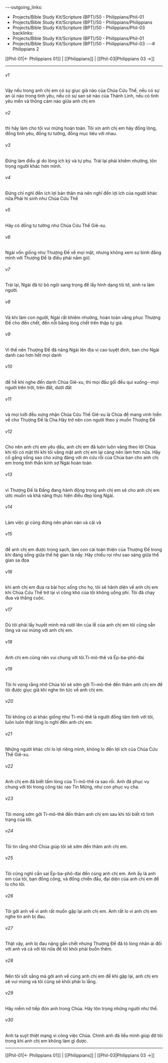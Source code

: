 ---outgoing_links:
  - Projects/Bible Study Kit/Scripture (BPT)/50 - Philippians/Phil-01
  - Projects/Bible Study Kit/Scripture (BPT)/50 - Philippians/Philippians
  - Projects/Bible Study Kit/Scripture (BPT)/50 - Philippians/Phil-03
backlinks:
  - Projects/Bible Study Kit/Scripture (BPT)/50 - Philippians/Phil-01
  - Projects/Bible Study Kit/Scripture (BPT)/50 - Philippians/Phil-03
---# Philippians 2

[[Phil-01|← Philippians 01]] | [[Philippians]] | [[Phil-03|Philippians 03 →]]
***



###### v1 
Vậy nếu trong anh chị em có sự giục giã nào của Chúa Cứu Thế, nếu có sự an ủi nào trong tình yêu, nếu có sự san sẻ nào của Thánh Linh, nếu có tình yêu mến và thông cảm nào giữa anh chị em 

###### v2 
thì hãy làm cho tôi vui mừng hoàn toàn. Tôi xin anh chị em hãy đồng lòng, đồng tình yêu, đồng tư tưởng, đồng mục tiêu với nhau. 

###### v3 
Đừng làm điều gì do lòng ích kỷ và tự phụ. Trái lại phải khiêm nhường, tôn trọng người khác hơn mình. 

###### v4 
Đừng chỉ nghĩ đến ích lợi bản thân mà nên nghĩ đến lợi ích của người khác nữa.Phải hi sinh như Chúa Cứu Thế 

###### v5 
Hãy có đồng tư tưởng như Chúa Cứu Thế Giê-xu. 

###### v6 
Ngài vốn giống như Thượng Đế về mọi mặt, nhưng không xem sự bình đẳng mình với Thượng Đế là điều phải nắm giữ. 

###### v7 
Trái lại, Ngài đã từ bỏ ngôi sang trọng để lấy hình dạng tôi tớ, sinh ra làm người. 

###### v8 
Và khi làm con người, Ngài rất khiêm nhường, hoàn toàn vâng phục Thượng Đế cho đến chết, đến nỗi bằng lòng chết trên thập tự giá. 

###### v9 
Vì thế nên Thượng Đế đã nâng Ngài lên địa vị cao tuyệt đỉnh, ban cho Ngài danh cao hơn hết mọi danh 

###### v10 
để hễ khi nghe đến danh Chúa Giê-xu, thì mọi đầu gối đều quì xuống--mọi người trên trời, trên đất, dưới đất 

###### v11 
và mọi lưỡi đều xưng nhận Chúa Cứu Thế Giê-xu là Chúa để mang vinh hiển về cho Thượng Đế là Cha.Hãy trở nên con người theo ý muốn Thượng Đế 

###### v12 
Cho nên anh chị em yêu dấu, anh chị em đã luôn luôn vâng theo lời Chúa khi tôi có mặt thì khi tôi vắng mặt anh chị em lại càng nên làm hơn nữa. Hãy cố gắng sống sao cho xứng đáng với ơn cứu rỗi của Chúa ban cho anh chị em trong tinh thần kính sợ Ngài hoàn toàn 

###### v13 
vì Thượng Đế là Đấng đang hành động trong anh chị em sẽ cho anh chị em ước muốn và khả năng thực hiện điều đẹp lòng Ngài. 

###### v14 
Làm việc gì cũng đừng nên phàn nàn và cãi vã 

###### v15 
để anh chị em được trong sạch, làm con cái toàn thiện của Thượng Đế trong khi đang sống giữa thế hệ gian tà nầy. Hãy chiếu rọi như sao sáng giữa thế gian sa đọa 

###### v16 
khi anh chị em đưa ra bài học sống cho họ, tôi sẽ hãnh diện về anh chị em khi Chúa Cứu Thế trở lại vì công khó của tôi không uổng phí. Tôi đã chạy đua và thắng cuộc. 

###### v17 
Dù tôi phải lấy huyết mình mà rưới lên của lễ của anh chị em tôi cũng sẵn lòng và vui mừng với anh chị em. 

###### v18 
Anh chị em cũng nên vui chung với tôi.Ti-mô-thê và Ép-ba-phô-đai 

###### v19 
Tôi hi vọng rằng nhờ Chúa tôi sẽ sớm gởi Ti-mô-thê đến thăm anh chị em để tôi được giục giã khi nghe tin tức về anh chị em. 

###### v20 
Tôi không có ai khác giống như Ti-mô-thê là người đồng tâm tình với tôi, luôn luôn thật lòng lo nghĩ đến anh chị em. 

###### v21 
Những người khác chỉ lo lợi riêng mình, không lo đến lợi ích của Chúa Cứu Thế Giê-xu. 

###### v22 
Anh chị em đã biết tấm lòng của Ti-mô-thê ra sao rồi. Anh đã phục vụ chung với tôi trong công tác rao Tin Mừng, như con phục vụ cha. 

###### v23 
Tôi mong sớm gởi Ti-mô-thê đến thăm anh chị em sau khi tôi biết rõ tình trạng của tôi. 

###### v24 
Tôi tin rằng nhờ Chúa giúp tôi sẽ sớm đến thăm anh chị em. 

###### v25 
Tôi cũng nghĩ cần sai Ép-ba-phô-đai đến cùng anh chị em. Anh ấy là anh em của tôi, bạn đồng công, và đồng chiến đấu, đại diện của anh chị em để lo cho tôi. 

###### v26 
Tôi gởi anh về vì anh rất muốn gặp lại anh chị em. Anh rất lo vì anh chị em nghe tin anh bị đau. 

###### v27 
Thật vậy, anh bị đau nặng gần chết nhưng Thượng Đế đã tỏ lòng nhân ái đối với anh và cả với tôi nữa để tôi khỏi phải buồn thêm. 

###### v28 
Nên tôi sốt sắng mà gởi anh về cùng anh chị em để khi gặp lại, anh chị em sẽ vui mừng và tôi cũng sẽ khỏi phải lo lắng. 

###### v29 
Hãy niềm nở tiếp đón anh trong Chúa. Hãy tôn trọng những người như thế. 

###### v30 
Anh ta suýt thiệt mạng vì công việc Chúa. Chính anh đã liều mình giúp đỡ tôi trong khi anh chị em không làm gì được.

***
[[Phil-01|← Philippians 01]] | [[Philippians]] | [[Phil-03|Philippians 03 →]]
